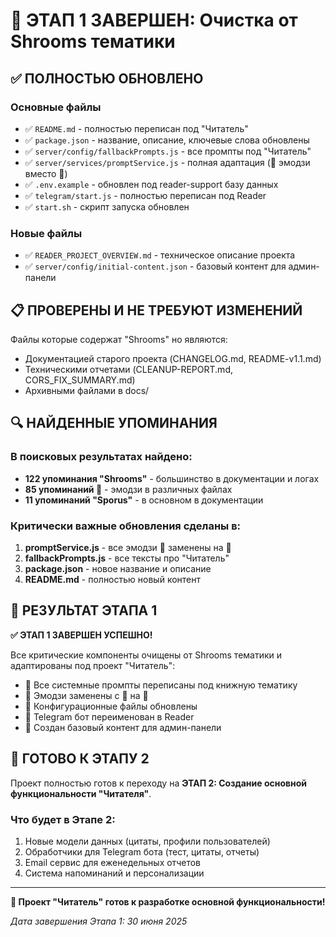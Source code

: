 # 🎯 ЭТАП 1 ЗАВЕРШЕН: Очистка от Shrooms тематики

## ✅ ПОЛНОСТЬЮ ОБНОВЛЕНО

### Основные файлы
- ✅ `README.md` - полностью переписан под "Читатель"
- ✅ `package.json` - название, описание, ключевые слова обновлены
- ✅ `server/config/fallbackPrompts.js` - все промпты под "Читатель"
- ✅ `server/services/promptService.js` - полная адаптация (📖 эмодзи вместо 🍄)
- ✅ `.env.example` - обновлен под reader-support базу данных
- ✅ `telegram/start.js` - полностью переписан под Reader
- ✅ `start.sh` - скрипт запуска обновлен

### Новые файлы
- ✅ `READER_PROJECT_OVERVIEW.md` - техническое описание проекта
- ✅ `server/config/initial-content.json` - базовый контент для админ-панели

## 📋 ПРОВЕРЕНЫ И НЕ ТРЕБУЮТ ИЗМЕНЕНИЙ

Файлы которые содержат "Shrooms" но являются:
- Документацией старого проекта (CHANGELOG.md, README-v1.1.md)
- Техническими отчетами (CLEANUP-REPORT.md, CORS_FIX_SUMMARY.md)
- Архивными файлами в docs/

## 🔍 НАЙДЕННЫЕ УПОМИНАНИЯ

### В поисковых результатах найдено:
- **122 упоминания "Shrooms"** - большинство в документации и логах
- **85 упоминаний 🍄** - эмодзи в различных файлах
- **11 упоминаний "Sporus"** - в основном в документации

### Критически важные обновления сделаны в:
1. **promptService.js** - все эмодзи 🍄 заменены на 📖
2. **fallbackPrompts.js** - все тексты про "Читатель"
3. **package.json** - новое название и описание
4. **README.md** - полностью новый контент

## 🎯 РЕЗУЛЬТАТ ЭТАПА 1

**✅ ЭТАП 1 ЗАВЕРШЕН УСПЕШНО!**

Все критические компоненты очищены от Shrooms тематики и адаптированы под проект "Читатель":

- 📖 Все системные промпты переписаны под книжную тематику
- 📖 Эмодзи заменены с 🍄 на 📖
- 📖 Конфигурационные файлы обновлены
- 📖 Telegram бот переименован в Reader
- 📖 Создан базовый контент для админ-панели

## 📁 ГОТОВО К ЭТАПУ 2

Проект полностью готов к переходу на **ЭТАП 2: Создание основной функциональности "Читателя"**.

### Что будет в Этапе 2:
1. Новые модели данных (цитаты, профили пользователей)
2. Обработчики для Telegram бота (тест, цитаты, отчеты)
3. Email сервис для еженедельных отчетов
4. Система напоминаний и персонализации

---

**📖 Проект "Читатель" готов к разработке основной функциональности!**

*Дата завершения Этапа 1: 30 июня 2025*